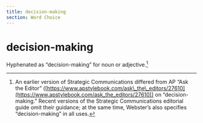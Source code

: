 ```yaml
---
title: decision-making
section: Word Choice
---
```

# decision-making

Hyphenated as “decision-making” for noun or adjective.[^40]

[^40]: An earlier version of Strategic Communications differed from AP “Ask the Editor” ([https://www.apstylebook.com/ask\_the\_editors/27610](https://www.apstylebook.com/ask_the_editors/27610)) on “decision-making.” Recent versions of the Strategic Communications editorial guide omit their guidance; at the same time, Webster’s also specifies “decision-making” in all uses.
